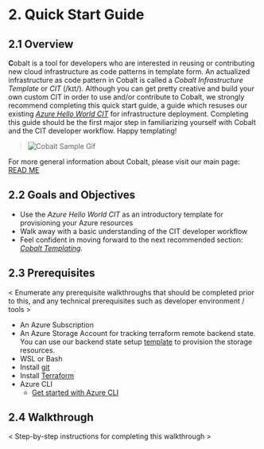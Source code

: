 # 2. Quick Start Guide

## 2.1 Overview

**C**obalt is a tool for developers who are interested in reusing or contributing new cloud infrastructure as code patterns in template form. An actualized infrastructure as code pattern in Cobalt is called a *Cobalt Infrastructure Template* or *CIT* (/kɪt/). Although you can get pretty creative and build your own custom CIT in order to use and/or contribute to Cobalt, we strongly recommend completing this quick start guide, a guide which resuses our existing [*Azure Hello World CIT*](../infra/templates/az-hello-world/README.md) for infrastructure deployment. Completing this guide should be the first major step in familiarizing yourself with Cobalt and the CIT developer workflow. Happy templating!

<!--- These gifs will have screenshots from forking, terraform plan and apply, visit azure portal and visit app service url --->
> ![Cobalt Sample Gif](https://media.giphy.com/media/TJVF0piXxS1o4V44OD/giphy.gif)

For more general information about Cobalt, please visit our main page: [READ ME](../README.md)

## 2.2 Goals and Objectives

- Use the *Azure Hello World CIT* as an introductory template for provisioning your Azure resources
- Walk away with a basic understanding of the CIT developer workflow
- Feel confident in moving forward to the next recommended section: *[Cobalt Templating](./3_NEW_TEMPLATE.md).*

## 2.3 Prerequisites

< Enumerate any prerequisite walkthroughs that should be completed prior to this, and any technical prerequisites such as developer environment / tools >

  * An Azure Subscription
  * An Azure Storage Account for tracking terraform remote backend state. You can use our backend state setup [template](../infra/templates/backend-state-setup/README.md) to provision the storage resources.
  * WSL or Bash
  * Install [git](https://www.atlassian.com/git/tutorials/install-git)
  * Install [Terraform](https://learn.hashicorp.com/terraform/getting-started/install.html)
  * Azure CLI
    * [Get started with Azure CLI](https://docs.microsoft.com/en-us/cli/azure/get-started-with-azure-cli?view=azure-cli-latest)

## 2.4 Walkthrough

< Step-by-step instructions for completing this walkthrough >